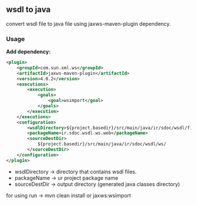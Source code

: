## wsdl to java

convert wsdl file to java file using jaxws-maven-plugin dependency.

### Usage

**Add dependency:**

```xml
<plugin>
    <groupId>com.sun.xml.ws</groupId>
    <artifactId>jaxws-maven-plugin</artifactId>
    <version>4.0.2</version>
    <executions>
        <execution>
            <goals>
                <goal>wsimport</goal>
            </goals>
        </execution>
    </executions>
    <configuration>
        <wsdlDirectory>${project.basedir}/src/main/java/ir/sdoc/wsdl/file/</wsdlDirectory>
        <packageName>ir.sdoc.wsdl.ws.web</packageName>
        <sourceDestDir>
            ${project.basedir}/src/main/java/ir/sdoc/wsdl/ws/
        </sourceDestDir>
    </configuration>
</plugin>
```
- wsdlDirectory -> directory that contains wsdl files.
- packageName -> ur project package name
- sourceDestDir -> output directory (generated java classes directory)



for using run -> mvn clean install or jaxws:wsimport